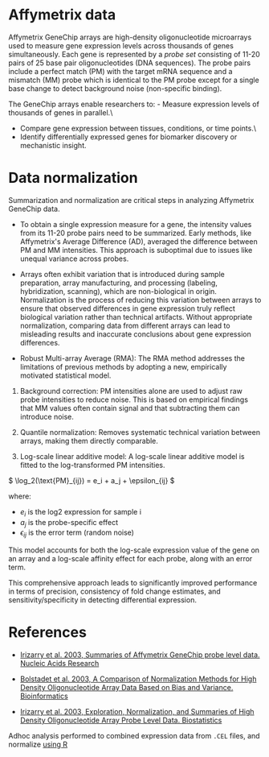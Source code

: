 # Affymetrix data

Affymetrix GeneChip arrays are high-density oligonucleotide microarrays used to measure gene expression levels across thousands of genes simultaneously. Each gene is represented by a *probe set* consisting of 11-20 pairs of 25 base pair oligonucleotides (DNA sequences). The probe pairs include a perfect match (PM) with the target mRNA sequence and a mismatch (MM) probe which is identical to the PM probe except for a single base change to detect background noise (non-specific binding).

The GeneChip arrays enable researchers to: - Measure expression levels of thousands of genes in parallel.\
- Compare gene expression between tissues, conditions, or time points.\
- Identify differentially expressed genes for biomarker discovery or mechanistic insight.

# Data normalization

Summarization and normalization are critical steps in analyzing Affymetrix GeneChip data.

-   To obtain a single expression measure for a gene, the intensity values from its 11-20 probe pairs need to be summarized. Early methods, like Affymetrix's Average Difference (AD), averaged the difference between PM and MM intensities. This approach is suboptimal due to issues like unequal variance across probes.

-   Arrays often exhibit variation that is introduced during sample preparation, array manufacturing, and processing (labeling, hybridization, scanning), which are non-biological in origin. Normalization is the process of reducing this variation between arrays to ensure that observed differences in gene expression truly reflect biological variation rather than technical artifacts. Without appropriate normalization, comparing data from different arrays can lead to misleading results and inaccurate conclusions about gene expression differences.

-   Robust Multi-array Average (RMA): The RMA method addresses the limitations of previous methods by adopting a new, empirically motivated statistical model.

1.  Background correction: PM intensities alone are used to adjust raw probe intensities to reduce noise. This is based on empirical findings that MM values often contain signal and that subtracting them can introduce noise.

2.  Quantile normalization: Removes systematic technical variation between arrays, making them directly comparable.

3.  Log-scale linear additive model: A log-scale linear additive model is fitted to the log-transformed PM intensities.

$ \log_2(\text{PM}_{ij}) = e_i + a_j + \epsilon\_{ij} \$

where:

-   $e_i$ is the log2 expression for sample i
-   $a_j$ is the probe-specific effect
-   $\epsilon_{ij}$ is the error term (random noise)

This model accounts for both the log-scale expression value of the gene on an array and a log-scale affinity effect for each probe, along with an error term.

This comprehensive approach leads to significantly improved performance in terms of precision, consistency of fold change estimates, and sensitivity/specificity in detecting differential expression.

# References

-   [Irizarry et al. 2003, Summaries of Affymetrix GeneChip probe level data. Nucleic Acids Research](https://doi.org/10.1093/nar/gng015)

-   [Bolstadet et al. 2003, A Comparison of Normalization Methods for High Density Oligonucleotide Array Data Based on Bias and Variance. Bioinformatics](https://doi.org/10.1093/bioinformatics/19.2.185)

-   [Irizarry et al. 2003, Exploration, Normalization, and Summaries of High Density Oligonucleotide Array Probe Level Data. Biostatistics](https://doi.org/10.1093/biostatistics/4.2.249)

Adhoc analysis performed to combined expression data from `.CEL` files, and normalize [using R](https://github.com/CoarfaBCM/Rupa_projects/blob/main/AdHoc_requests/01072025_Fuqua_Affymetrix_Human/01072025_Fuqua_Affymetrix_Human.md)
